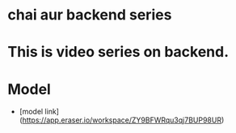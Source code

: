 # chai aur backend series

# This is video series on backend.

# Model

- [model link] (https://app.eraser.io/workspace/ZY9BFWRqu3qj7BUP98UR)
